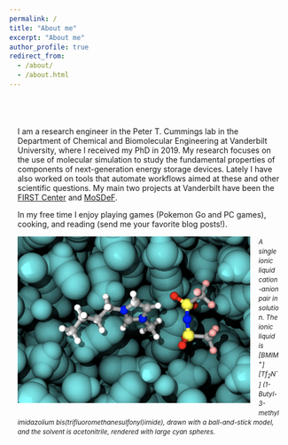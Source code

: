 ```yaml
---
permalink: /
title: "About me"
excerpt: "About me"
author_profile: true
redirect_from: 
  - /about/
  - /about.html
---
```


<div
style="max-width:800px;margin-left:auto;margin-right:auto;padding-top:40px;padding-bottom:20px;padding-left:15px;padding-right:15px">

<p>
I am a research engineer in the Peter T. Cummings lab in the Department of Chemical and Biomolecular
Engineering at Vanderbilt University, where I received my PhD in 2019. My research focuses on the
use of molecular simulation to study the fundamental properties of components of next-generation
energy storage devices. Lately I have also worked on tools that automate workflows aimed at these
and other scientific questions. My main two projects at Vanderbilt have been the <a href="https://web.ornl.gov/sci/first/">FIRST Center</a> and <a href="https://mosdef.org">MoSDeF</a>.
</p>

<p>
In my free time I enjoy playing games (Pokemon Go and PC games), cooking, and reading (send me your favorite blog posts!).
</p>

<img style="float: left; margin: 0px 15px 10px 0px;" src="/images/solvent.png"  height="300" width="420"/>

<p>
<small>
<i>A single ionic liquid cation-anion pair in solution. The ionic liquid is
[BMIM<sup>+</sup>][Tf<sub>2</sub>N<sup>-</sup>] (1-Butyl-3-methylimidazolium
bis(trifluoromethanesulfonyl)imide), drawn with a ball-and-stick model, and the
solvent is acetonitrile, rendered with large cyan spheres.
</i>
</small>
</p>

</div>
